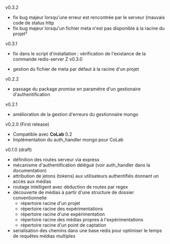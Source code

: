 v0.3.2

- fix bug majeur lorsqu'une erreur est rencontrée par le serveur (mauvais code de status http
- fix bug majeur lorsqu'un fichier meta n'est pas disponible à la racine du projet²

v0.3.1

- fix dans le script d'installation : vérification de l'existance de la commande redis-server
Z
v0.3.0

- gestion du fichier de meta par défaut à la racine d'un projet


v0.2.2 

- passage du package *promise* en paramètre d'un gestionaire d'authentification

v0.2.1 
 
- amélioration de la gestion d'erreurs  du gestionnaire mongo

v0.2.0 (First release)

- Compatible avec **CoLab** 0.2
- Implémentation du auth_handler mongo pour CoLab

v0.1.0 (draft)

- définition des routes serveur via express
- mécanisme d'authentification délégué (voir auth_handler dans la documentation)
- attribution de jetons (tokens) aux utilisateurs authentifiés donnant un accès aux médias
- routage intelligent avec déduction de routes par regex
- découverte de médias à partir d'une structure de dossier conventionnelle 
  - répertoire racine d'un projet
  - répertoire racine des expérimentations
  - répertoire racine d'une expérimentation
  - répertoire racine des médias propres à l'expérimentations
  - répertoire racine d'un point de captation
- serialisation des chemins dans une base redis pour optimiser le temps de requêtes médias multiples
  
